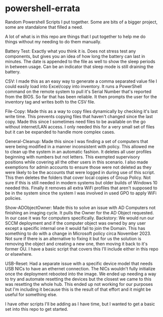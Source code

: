 # powershell-errata
Random Powershell Scripts I put together. Some are bits of a bigger project, some are standalone that filled a need.

A lot of what is in this repo are things that I put together to help me do things without my needing to do them manually.

Battery Test: Exactly what you think it is. Does not stress test any components, but gives you an idea of how long the battery can last in minutes.
The date is appended to the file as well to show the sleep periods in between usage. Can be an indicator that sleep mode is still draining the battery.

CSV: I made this as an easy way to generate a comma separated value file I could easily load into Excel/copy into inventory.
It runs a PowerShell command on the remote system to pull it's Serial Number that's reported from the BIOS. So far that has been reliable.
It then prompts the user for the inventory tag and writes both to the CSV file.

File-Copy: Made this as a way to copy files dynamically by checking it's last write time. This prevents copying files that haven't changed since the last copy.
Made this since I sometimes need files to be available on the go without internet/LAN access. I only needed this for a very small set of files but it can be expanded to handle more complex cases.

General-Cleanup: Made this since I was finding a set of computers that were being modified in a manner inconsistent with policy.
This allowed me to clean up the system in an automatic fashion. It deletes all user profiles beginning with numbers but not letters. This exempted supervisory positions while covering all the other users in this scenario.
I also made exemptions for admin accounts to ensure those were not deleted as they were likely to be the accounts that were logged in during use of this script.
This then deletes the folders that cover local copies of Group Policy. Not sure if this is still needed in modern systems but older builds of Windows 10 needed this.
Finally it removes all extra WiFi profiles that aren't supposed to be in the system since the system I was involved in used GPO to apply WiFi policies.

Show-ADObjectOwner: Made this to solve an issue with AD Computers not finishing an imaging cycle. It pulls the Owner for the AD Object requested. In our case it was for computers specifically.
Backstory: We would run our SCCM deployment and if the computer object was owned by any user except a specific internal one it would fail to join the Domain. This has something to do with a change in Microsoft policy circa November 2023.
Not sure if there is an alternative to fixing it but for us the solution is removing the object and creating a new one, then moving it back to it's former OU. I have a basic script that covers this I'll include either in this repo or elsewhere.

USB-Reset: Had a separate issue with a specific device model that needs USB NICs to have an ethernet connection. The NICs wouldn't fully initialize once the deployment rebooted into the image.
We ended up needing a way to try and automate resetting the devices but the closest we came to this was resetting the whole hub. This ended up not working for our purposes but I'm including it because this is the result of that effort and it might be useful for something else.

I have other scripts I'll be adding as I have time, but I wanted to get a basic set into this repo to get started.

